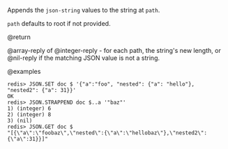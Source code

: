 Appends the `json-string` values to the string at `path`.

`path` defaults to root if not provided.

@return

@array-reply of @integer-reply - for each path, the string's new length, or @nil-reply if the matching JSON value is not a string.

@examples

```
redis> JSON.SET doc $ '{"a":"foo", "nested": {"a": "hello"}, "nested2": {"a": 31}}'
OK
redis> JSON.STRAPPEND doc $..a '"baz"'
1) (integer) 6
2) (integer) 8
3) (nil)
redis> JSON.GET doc $
"[{\"a\":\"foobaz\",\"nested\":{\"a\":\"hellobaz\"},\"nested2\":{\"a\":31}}]"
```
